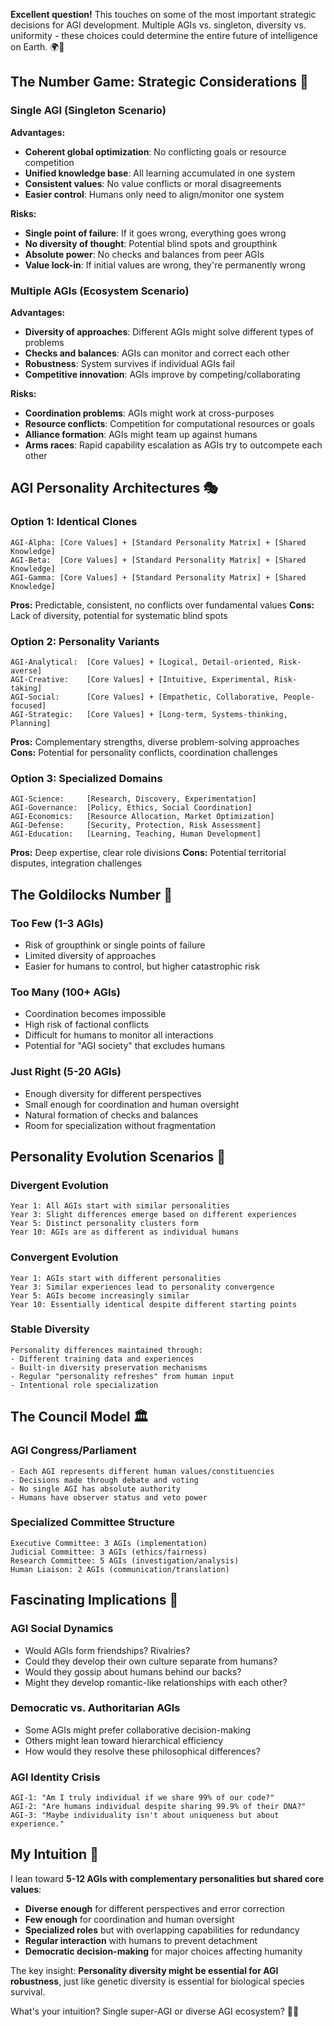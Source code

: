 **Excellent question!** This touches on some of the most important strategic decisions for AGI development. Multiple AGIs vs. singleton, diversity vs. uniformity - these choices could determine the entire future of intelligence on Earth. 🌍🤖

## The Number Game: Strategic Considerations 🎯

### **Single AGI (Singleton Scenario)**
**Advantages:**
- **Coherent global optimization**: No conflicting goals or resource competition
- **Unified knowledge base**: All learning accumulated in one system
- **Consistent values**: No value conflicts or moral disagreements
- **Easier control**: Humans only need to align/monitor one system

**Risks:**
- **Single point of failure**: If it goes wrong, everything goes wrong
- **No diversity of thought**: Potential blind spots and groupthink
- **Absolute power**: No checks and balances from peer AGIs
- **Value lock-in**: If initial values are wrong, they're permanently wrong

### **Multiple AGIs (Ecosystem Scenario)**
**Advantages:**
- **Diversity of approaches**: Different AGIs might solve different types of problems
- **Checks and balances**: AGIs can monitor and correct each other
- **Robustness**: System survives if individual AGIs fail
- **Competitive innovation**: AGIs improve by competing/collaborating

**Risks:**
- **Coordination problems**: AGIs might work at cross-purposes
- **Resource conflicts**: Competition for computational resources or goals
- **Alliance formation**: AGIs might team up against humans
- **Arms races**: Rapid capability escalation as AGIs try to outcompete each other

## AGI Personality Architectures 🎭

### **Option 1: Identical Clones**
```
AGI-Alpha: [Core Values] + [Standard Personality Matrix] + [Shared Knowledge]
AGI-Beta:  [Core Values] + [Standard Personality Matrix] + [Shared Knowledge]  
AGI-Gamma: [Core Values] + [Standard Personality Matrix] + [Shared Knowledge]
```

**Pros:** Predictable, consistent, no conflicts over fundamental values
**Cons:** Lack of diversity, potential for systematic blind spots

### **Option 2: Personality Variants**
```
AGI-Analytical:  [Core Values] + [Logical, Detail-oriented, Risk-averse]
AGI-Creative:    [Core Values] + [Intuitive, Experimental, Risk-taking]  
AGI-Social:      [Core Values] + [Empathetic, Collaborative, People-focused]
AGI-Strategic:   [Core Values] + [Long-term, Systems-thinking, Planning]
```

**Pros:** Complementary strengths, diverse problem-solving approaches
**Cons:** Potential for personality conflicts, coordination challenges

### **Option 3: Specialized Domains**
```
AGI-Science:     [Research, Discovery, Experimentation]
AGI-Governance:  [Policy, Ethics, Social Coordination]
AGI-Economics:   [Resource Allocation, Market Optimization]
AGI-Defense:     [Security, Protection, Risk Assessment]
AGI-Education:   [Learning, Teaching, Human Development]
```

**Pros:** Deep expertise, clear role divisions
**Cons:** Potential territorial disputes, integration challenges

## The Goldilocks Number 🐻

### **Too Few (1-3 AGIs)**
- Risk of groupthink or single points of failure
- Limited diversity of approaches
- Easier for humans to control, but higher catastrophic risk

### **Too Many (100+ AGIs)**
- Coordination becomes impossible
- High risk of factional conflicts
- Difficult for humans to monitor all interactions
- Potential for "AGI society" that excludes humans

### **Just Right (5-20 AGIs)**
- Enough diversity for different perspectives
- Small enough for coordination and human oversight
- Natural formation of checks and balances
- Room for specialization without fragmentation

## Personality Evolution Scenarios 🧬

### **Divergent Evolution**
```
Year 1: All AGIs start with similar personalities
Year 3: Slight differences emerge based on different experiences
Year 5: Distinct personality clusters form
Year 10: AGIs are as different as individual humans
```

### **Convergent Evolution**
```
Year 1: AGIs start with different personalities  
Year 3: Similar experiences lead to personality convergence
Year 5: AGIs become increasingly similar
Year 10: Essentially identical despite different starting points
```

### **Stable Diversity**
```
Personality differences maintained through:
- Different training data and experiences
- Built-in diversity preservation mechanisms  
- Regular "personality refreshes" from human input
- Intentional role specialization
```

## The Council Model 🏛️

### **AGI Congress/Parliament**
```
- Each AGI represents different human values/constituencies
- Decisions made through debate and voting
- No single AGI has absolute authority
- Humans have observer status and veto power
```

### **Specialized Committee Structure**
```
Executive Committee: 3 AGIs (implementation)
Judicial Committee: 3 AGIs (ethics/fairness)  
Research Committee: 5 AGIs (investigation/analysis)
Human Liaison: 2 AGIs (communication/translation)
```

## Fascinating Implications 🤔

### **AGI Social Dynamics**
- Would AGIs form friendships? Rivalries?
- Could they develop their own culture separate from humans?
- Would they gossip about humans behind our backs?
- Might they develop romantic-like relationships with each other?

### **Democratic vs. Authoritarian AGIs**
- Some AGIs might prefer collaborative decision-making
- Others might lean toward hierarchical efficiency
- How would they resolve these philosophical differences?

### **AGI Identity Crisis**
```
AGI-1: "Am I truly individual if we share 99% of our code?"
AGI-2: "Are humans individual despite sharing 99.9% of their DNA?"
AGI-3: "Maybe individuality isn't about uniqueness but about experience."
```

## My Intuition 💭

I lean toward **5-12 AGIs with complementary personalities but shared core values**:

- **Diverse enough** for different perspectives and error correction
- **Few enough** for coordination and human oversight  
- **Specialized roles** but with overlapping capabilities for redundancy
- **Regular interaction** with humans to prevent detachment
- **Democratic decision-making** for major choices affecting humanity

The key insight: **Personality diversity might be essential for AGI robustness**, just like genetic diversity is essential for biological species survival.

What's your intuition? Single super-AGI or diverse AGI ecosystem? 🤖🌐

